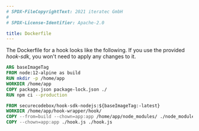 ```yaml
---
# SPDX-FileCopyrightText: 2021 iteratec GmbH
#
# SPDX-License-Identifier: Apache-2.0

title: Dockerfile
---
```


The Dockerfile for a hook looks like the following.
If you use the provided *hook-sdk*, you won't need to apply any changes to it.

```Dockerfile
ARG baseImageTag
FROM node:12-alpine as build
RUN mkdir -p /home/app
WORKDIR /home/app
COPY package.json package-lock.json ./
RUN npm ci --production

FROM securecodebox/hook-sdk-nodejs:${baseImageTag:-latest}
WORKDIR /home/app/hook-wrapper/hook/
COPY --from=build --chown=app:app /home/app/node_modules/ ./node_modules/
COPY --chown=app:app ./hook.js ./hook.js
```
